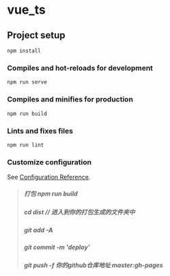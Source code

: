 # vue_ts

## Project setup
```
npm install
```

### Compiles and hot-reloads for development
```
npm run serve
```

### Compiles and minifies for production
```
npm run build
```

### Lints and fixes files
```
npm run lint
```

### Customize configuration
See [Configuration Reference](https://cli.vuejs.org/config/).


> ##### 打包 npm run build
> ##### cd  dist  // 进入到你的打包生成的文件夹中
> ##### git add -A
> ##### git commit -m 'deploy'
> ##### git push -f 你的github仓库地址  master:gh-pages

